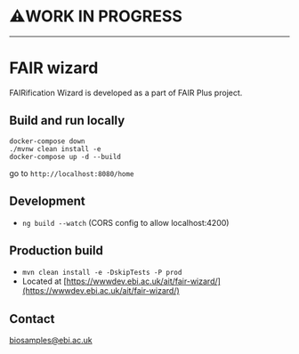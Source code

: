 # ⚠️WORK IN PROGRESS

---
# FAIR wizard
FAIRification Wizard is developed as a part of FAIR Plus project.

## Build and run locally
```shell
docker-compose down
./mvnw clean install -e
docker-compose up -d --build
```
go to `http://localhost:8080/home`

## Development
- `ng build --watch` (CORS config to allow localhost:4200)

## Production build
- `mvn clean install -e -DskipTests -P prod`
- Located at [https://wwwdev.ebi.ac.uk/ait/fair-wizard/](https://wwwdev.ebi.ac.uk/ait/fair-wizard/)

## Contact
biosamples@ebi.ac.uk
